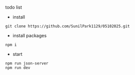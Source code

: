 todo list

- install<br/>
```
git clone https://github.com/SunilPark1129/05102025.git
```

- install packages<br/>
```
npm i
```

- start<br/>
```
npm run json-server
npm run dev
```
